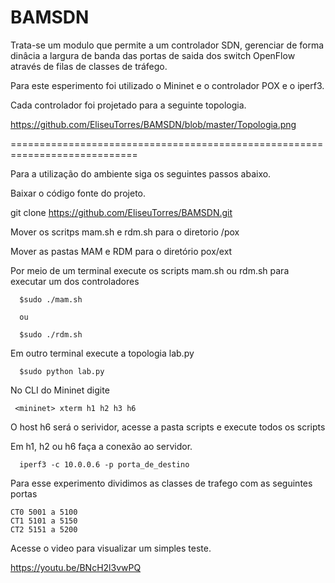  BAMSDN 
========


Trata-se um modulo que permite a um controlador SDN, gerenciar de forma dinâcia a largura de banda das portas de saida dos switch OpenFlow através de filas de classes de tráfego. 

Para este esperimento foi utilizado o Mininet e o controlador POX e o iperf3. 

Cada controlador foi projetado para a seguinte topologia.

https://github.com/EliseuTorres/BAMSDN/blob/master/Topologia.png

============================================================================

Para a utilização do ambiente siga os seguintes passos abaixo.

Baixar o código fonte do projeto.

git clone https://github.com/EliseuTorres/BAMSDN.git

Mover os scritps mam.sh e rdm.sh para o diretorio /pox

Mover as pastas MAM e RDM para o diretório pox/ext

Por meio de um terminal execute os scripts mam.sh ou rdm.sh para executar um dos controladores

      $sudo ./mam.sh

      ou

      $sudo ./rdm.sh

Em outro terminal execute a topologia lab.py

      $sudo python lab.py

No CLI do Mininet digite

     <mininet> xterm h1 h2 h3 h6

O host h6 será o serividor, acesse a pasta scripts e execute todos os scripts

Em h1, h2 ou h6 faça a conexão ao servidor.

      iperf3 -c 10.0.0.6 -p porta_de_destino

Para esse experimento dividimos as classes de trafego com as seguintes portas

    CT0 5001 a 5100
    CT1 5101 a 5150
    CT2 5151 a 5200

Acesse o video para visualizar um simples teste.

https://youtu.be/BNcH2l3vwPQ
